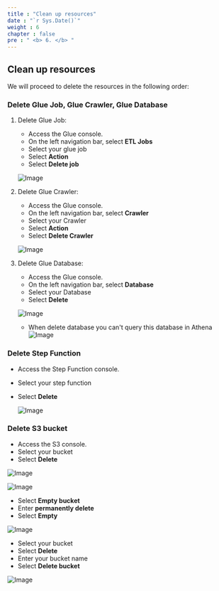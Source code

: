 ```yaml
---
title : "Clean up resources"
date : "`r Sys.Date()`"
weight : 6
chapter : false
pre : " <b> 6. </b> "
---
```

## Clean up resources

We will proceed to delete the resources in the following order:

### Delete Glue Job, Glue Crawler, Glue Database

1. Delete Glue Job:
    - Access the Glue console.
    - On the left navigation bar, select **ETL Jobs**
    - Select your glue job
    - Select **Action**
    - Select **Delete job**

   ![Image](/repo_pmt_ws-001/images/4/200.png?featherlight=false&width=90pc)

2. Delete Glue Crawler:
    - Access the Glue console.
    - On the left navigation bar, select **Crawler**
    - Select your Crawler
    - Select **Action**
    - Select **Delete Crawler**

   ![Image](/repo_pmt_ws-001/images/4/201.png?featherlight=false&width=90pc)
3. Delete Glue Database:
    - Access the Glue console.
    - On the left navigation bar, select **Database**
    - Select your Database
    - Select **Delete**

   ![Image](/repo_pmt_ws-001/images/4/202.png?featherlight=false&width=90pc)
    - When delete database you can't query this database in Athena
    ![Image](/repo_pmt_ws-001/images/4/203.png?featherlight=false&width=90pc)

### Delete Step Function

- Access the Step Function console.
- Select your step function 
- Select **Delete**

  ![Image](/repo_pmt_ws-001/images/4/204.png?featherlight=false&width=90pc)

### Delete S3 bucket

- Access the S3 console.
- Select your bucket
- Select **Delete**


![Image](/repo_pmt_ws-001/images/4/206.png?featherlight=false&width=90pc)

![Image](/repo_pmt_ws-001/images/4/210.png?featherlight=false&width=90pc)
- Select **Empty bucket**
- Enter **permanently delete**
- Select **Empty**


![Image](/repo_pmt_ws-001/images/4/205.png?featherlight=false&width=90pc)
- Select your bucket
- Select **Delete**
- Enter your bucket name
- Select **Delete bucket**

![Image](/repo_pmt_ws-001/images/4/207.png?featherlight=false&width=90pc)